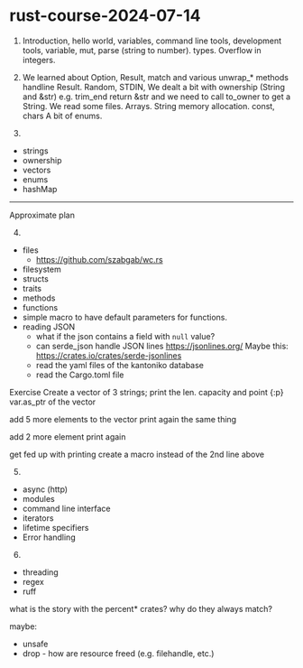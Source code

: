 # rust-course-2024-07-14


1) Introduction, hello world, variables, command line tools, development tools, variable, mut, parse (string to number). types. Overflow in integers.

2) We learned about Option, Result, match and various unwrap_* methods handline Result.  Random, STDIN, We dealt a bit with ownership (String and &str) e.g. trim_end return &str and we need to call to_owner to get a String.
We read some files. Arrays. String memory allocation.
const, chars
A bit of enums.

3)
* strings
* ownership
* vectors
* enums
* hashMap

------------------------
Approximate plan


4)
* files
    * https://github.com/szabgab/wc.rs
* filesystem
* structs
* traits
* methods
* functions
* simple macro to have default parameters for functions.
* reading JSON
    * what if the json contains  a field with `null` value?
    * can serde_json handle JSON lines https://jsonlines.org/   Maybe this: https://crates.io/crates/serde-jsonlines
    * read the yaml files of the kantoniko database
    * read the Cargo.toml file

Exercise
Create a vector of 3 strings;
print the len. capacity and point {:p}   var.as_ptr  of the vector

add 5 more elements to the vector
print again the same thing

add 2 more element 
print again

get fed up with printing create a macro instead of the 2nd line above






5)
* async (http)
* modules
* command line interface
* iterators
* lifetime specifiers
* Error handling


6)
* threading
* regex
* ruff




what is the story with the percent* crates? why do they always match?

maybe:

* unsafe
* drop - how are resource freed (e.g. filehandle, etc.)

